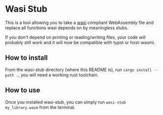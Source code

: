 # Wasi Stub

This is a tool allowing you to take a [wasi](https://wasi.dev/) compliant WebAssembly file and replace all functions wasi depends on by meaningless stubs.

If you don't depend on printing or reading/writing files, your code will probably still work and it will now be compatible with typst or host-wasmi.

## How to install

From the wasi-stub directory (where this README is), run `cargo install --path .`, you will need a working rust toolchain.

## How to use

Once you installed wasi-stub, you can simply run `wasi-stub my_library.wasm` from the terminal.